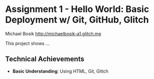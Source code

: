 Assignment 1 - Hello World: Basic Deployment w/ Git, GitHub, Glitch
===

Michael Bosik
http://michaelbosik-a1.glitch.me

This project shows ...

## Technical Achievements
- **Basic Understanding**: Using HTML, Git, Glitch

